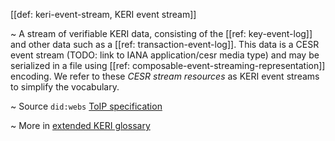 [[def: keri-event-stream, KERI event stream]]

~ A stream of verifiable KERI data, consisting of the [[ref: key-event-log]] and other data such as a [[ref: transaction-event-log]]. This data is a CESR event stream (TODO: link to IANA application/cesr media type) and may be serialized in a file using [[ref: composable-event-streaming-representation]] encoding. We refer to these _CESR stream resources_ as KERI event streams to simplify the vocabulary.

~ Source `did:webs` [ToIP specification](https://trustoverip.github.io/tswg-did-method-webs-specification/index.html)

~ More in <a href="https://weboftrust.github.io/WOT-terms/docs/glossary/keri-event-stream">extended KERI glossary</a>
